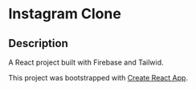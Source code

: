# Instagram Clone

## Description

A React project built with Firebase and Tailwid.

This project was bootstrapped with [Create React App](https://github.com/facebook/create-react-app).
